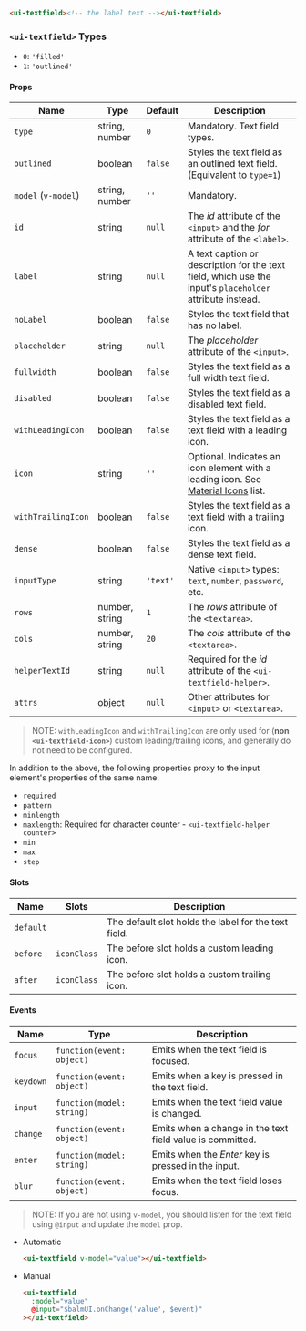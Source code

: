 ```html
<ui-textfield><!-- the label text --></ui-textfield>
```

### `<ui-textfield>` Types

- `0`: `'filled'`
- `1`: `'outlined'`

#### Props

| Name                | Type           | Default  | Description                                                                                              |
| ------------------- | -------------- | -------- | -------------------------------------------------------------------------------------------------------- |
| `type`              | string, number | `0`      | Mandatory. Text field types.                                                                             |
| `outlined`          | boolean        | `false`  | Styles the text field as an outlined text field. (Equivalent to `type=1`)                                |
| `model` (`v-model`) | string, number | `''`     | Mandatory.                                                                                               |
| `id`                | string         | `null`   | The _id_ attribute of the `<input>` and the _for_ attribute of the `<label>`.                            |
| `label`             | string         | `null`   | A text caption or description for the text field, which use the input's `placeholder` attribute instead. |
| `noLabel`           | boolean        | `false`  | Styles the text field that has no label.                                                                 |
| `placeholder`       | string         | `null`   | The _placeholder_ attribute of the `<input>`.                                                            |
| `fullwidth`         | boolean        | `false`  | Styles the text field as a full width text field.                                                        |
| `disabled`          | boolean        | `false`  | Styles the text field as a disabled text field.                                                          |
| `withLeadingIcon`   | boolean        | `false`  | Styles the text field as a text field with a leading icon.                                               |
| `icon`              | string         | `''`     | Optional. Indicates an icon element with a leading icon. See [Material Icons](/#/icons) list.            |
| `withTrailingIcon`  | boolean        | `false`  | Styles the text field as a text field with a trailing icon.                                              |
| `dense`             | boolean        | `false`  | Styles the text field as a dense text field.                                                             |
| `inputType`         | string         | `'text'` | Native `<input>` types: `text`, `number`, `password`, etc.                                               |
| `rows`              | number, string | `1`      | The _rows_ attribute of the `<textarea>`.                                                                |
| `cols`              | number, string | `20`     | The _cols_ attribute of the `<textarea>`.                                                                |
| `helperTextId`      | string         | `null`   | Required for the _id_ attribute of the `<ui-textfield-helper>`.                                          |
| `attrs`             | object         | `null`   | Other attributes for `<input>` or `<textarea>`.                                                          |

> NOTE: `withLeadingIcon` and `withTrailingIcon` are only used for (**non `<ui-textfield-icon>`**) custom leading/trailing icons, and generally do not need to be configured.

In addition to the above, the following properties proxy to the input element's properties of the same name:

- `required`
- `pattern`
- `minlength`
- `maxlength`: Required for character counter - `<ui-textfield-helper counter>`
- `min`
- `max`
- `step`

#### Slots

| Name      | Slots       | Description                                          |
| --------- | ----------- | ---------------------------------------------------- |
| `default` |             | The default slot holds the label for the text field. |
| `before`  | `iconClass` | The before slot holds a custom leading icon.         |
| `after`   | `iconClass` | The before slot holds a custom trailing icon.        |

#### Events

| Name      | Type                      | Description                                               |
| --------- | ------------------------- | --------------------------------------------------------- |
| `focus`   | `function(event: object)` | Emits when the text field is focused.                     |
| `keydown` | `function(event: object)` | Emits when a key is pressed in the text field.            |
| `input`   | `function(model: string)` | Emits when the text field value is changed.               |
| `change`  | `function(event: object)` | Emits when a change in the text field value is committed. |
| `enter`   | `function(model: string)` | Emits when the _Enter_ key is pressed in the input.       |
| `blur`    | `function(event: object)` | Emits when the text field loses focus.                    |

> NOTE: If you are not using `v-model`, you should listen for the text field using `@input` and update the `model` prop.

- Automatic
  ```html
  <ui-textfield v-model="value"></ui-textfield>
  ```
- Manual
  ```html
  <ui-textfield
    :model="value"
    @input="$balmUI.onChange('value', $event)"
  ></ui-textfield>
  ```
